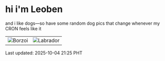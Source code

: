 # hi i'm Leoben

and i like dogs—so have some random dog pics that change whenever my CRON feels like it

|  |  |
|--------|----------|
| ![Borzoi](https://random-dog-vercel.vercel.app/api/random-borzoi?v=1759584333) | ![Labrador](https://random-dog-vercel.vercel.app/api/random-labrador?v=1759584333) |

Last updated: 2025-10-04 21:25 PHT
